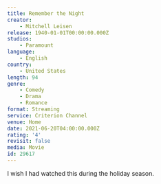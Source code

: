 ```yaml
---
title: Remember the Night
creator:
    - Mitchell Leisen
release: 1940-01-01T00:00:00.000Z
studios:
    - Paramount
language:
    - English
country:
    - United States
length: 94
genre:
    - Comedy
    - Drama
    - Romance
format: Streaming
service: Criterion Channel
venue: Home
date: 2021-06-20T04:00:00.000Z
rating: '4'
revisit: false
media: Movie
id: 29617
---
```


I wish I had watched this during the holiday season.
